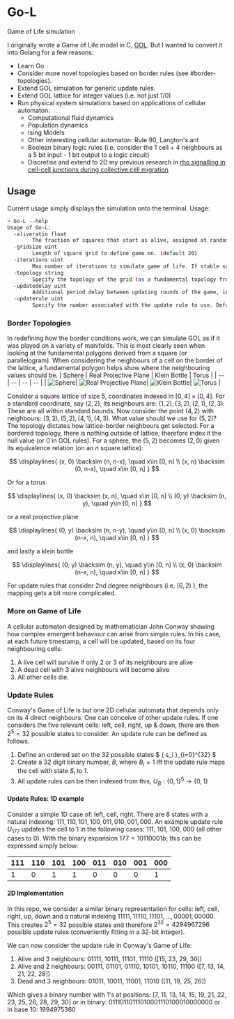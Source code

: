 # Go-L
Game of Life simulation 

I originally wrote a Game of Life model in C, [GOL](https://github.com/Jeadie/GOL/). But I wanted to convert it into Golang for a few reasons:
 - Learn Go
 - Consider more novel topologies based on border rules (see #border-topologies).
 - Extend GOL simulation for generic update rules.
 - Extend GOL lattice for integer values (i.e. not just 1/0)
 - Run physical system simulations based on applications of cellular automaton:
   - Computational fluid dynamics
   - Population dynamics
   - Ising Models
   - Other interesting cellular automaton: Rule 90, Langton's ant
   - Boolean binary logic rules (i.e. consider the 1 cell + 4 neighbours as a 5 bit input - 1 bit output to a logic circuit)
   - Discretise and extend to 2D my previous research in [rho signalling in cell-cell junctions during collective cell migration](https://github.com/Jeadie/UQ-Winter-Research-Project-2017)


## Usage
Current usage simply displays the simulation onto the terminal. Usage: 
```bash
> Go-L --help
Usage of Go-L:
  -aliveratio float
    	The fraction of squares that start as alive, assigned at random. Domain: [0.0, 1.0]. (default 0.8)
  -gridsize uint
    	Length of square grid to define game on. (default 20)
  -iterations uint
    	Max number of iterations to simulate game of life. If stable solution, will exit early. (default 100)
  -topology string
    	Specify the topology of the grid (as a fundamental topology from a parallelograms). Valid parameters: BORDERED, TORUS, KLEIN_BOTTLE, PROJECTIVE_PLANE, SPHERE. (default "BORDERED")
  -updatedelay uint
    	Additional period delay between updating rounds of the game, in milliseconds. Does not take into account processing time. (default 200)
  -updaterule uint
    	Specify the number associated with the update rule to use. Default to Conway's Game of Life. (default 1994975360)
```

### Border Topologies
In redefining how the border conditions work, we can simulate GOL as if it was played on a variety of manifolds. This is most clearly seen when looking at the fundamental polygons derived from a square (or parallelogram). When considering the neighbours of a cell on the border of the lattice, a fundamental polygon helps show where the neighbouring values should be.
| Sphere | Real Projective Plane | Klein Bottle | Torus | 
| -- | -- | -- | -- | 
| ![Sphere](https://upload.wikimedia.org/wikipedia/commons/thumb/c/c1/SphereAsSquare.svg/240px-SphereAsSquare.svg.png)| ![Real Projective Plane](https://upload.wikimedia.org/wikipedia/commons/thumb/9/9b/ProjectivePlaneAsSquare.svg/240px-ProjectivePlaneAsSquare.svg.png)| ![Klein Bottle](https://upload.wikimedia.org/wikipedia/commons/thumb/e/e6/KleinBottleAsSquare.svg/240px-KleinBottleAsSquare.svg.png)| ![Torus](https://upload.wikimedia.org/wikipedia/commons/thumb/f/f2/TorusAsSquare.svg/240px-TorusAsSquare.svg.png) |


Consider a square lattice of size 5, coordinates indexed in $[0,4] \times [0,4]$. For a standard coordinate, say $(2,2)$, its neighbours are: ${(1,2),(3,2),(2,1),(2,3)}$. These are all within standard bounds. Now consider the point $(4,2)$ with neighbours: ${(3,2),(5,2),(4,1),(4,3)}$. What value should we use for $(5,2)$? The topology dictates how lattice-border neighbours get selected. For a bordered topology, there is nothing outside of lattice, therefore index it the null value (or 0 in GOL rules). For a sphere, the $(5,2)$ becomes $(2,0)$ given its equivalence relation (on an $n$ square lattice): 

$$ 
\displaylines{
 (x, 0) \backsim (n, n-x), \quad x\in [0, n] \\
 (x, n) \backsim (0, n-x), \quad x\in [0, n]
 }
$$

Or for a torus

$$ 
\displaylines{
 (x, 0) \backsim (x, n), \quad x\in [0, n] \\
 (0, y) \backsim (n, y), \quad y\in [0, n]
}
$$

or a real projective plane

$$ 
\displaylines{
 (0, y) \backsim (n, n-y), \quad y\in [0, n] \\
 (x, 0) \backsim (n-x, n), \quad x\in [0, n]
}
$$

and lastly a klein bottle

$$ 
\displaylines{
 (0, y) \backsim (n, y), \quad y\in [0, n] \\
 (x, 0) \backsim (n-x, n), \quad x\in [0, n]
}
$$

For update rules that consider 2nd degree neighbours (i.e. $(6,2)$ ), the mapping gets a bit more complicated. 


### More on Game of Life
A cellular automaton designed by mathematician John Conway showing how complex emergent behaviour can arise from simple
rules. In his case, at each future timestamp, a cell will be updated, based on its four neighbouring cells: 
1. A live cell will survive if only 2 or 3 of its neighbours are alive
2. A dead cell with 3 alive neighbours will become alive
3. All other cells die. 

### Update Rules
Conway's Game of Life is but one 2D cellular automata that depends only on its 4 direct neighbours. One can conceive of
other update rules. If one considers the five relevant cells: left, cell, right, up & down, there are then $2^5=32$ possible states to consider. An update rule can be defined as follows.
1. Define an ordered set on the 32 possible states $ \{ s_i \}_{i=0}^{32} $ 
2. Create a 32 digit binary number, $B$, where $B_i = 1$ iff the update rule maps the cell with state $S_i$ to 1.
3. All update rules can be then indexed from this, $U_B : \{0,1\}^5 \to \{ 0, 1\}$

#### Update Rules: 1D example
Consider a simple 1D case of: left, cell, right. There are 8 states with a natural indexing: $111, 110, 101, 100, 011, 010, 001, 000$. An example update rule $U_{177}$ updates the cell to 1 in the following cases: 111, 101, 100, 000 (all other cases to 0). With the binary expansion $177 = 10110001b$, this can be expressed simply below: 

| 111 | 110 | 101 | 100 | 011 | 010 | 001 | 000 |
| --- | --- | --- | --- | --- | --- | --- | --- |
| 1 | 0 | 1 | 1 | 0 | 0 | 0 | 1 |

#### 2D Implementation
In this repo, we consider a similar binary representation for cells: left, cell, right, up, down and a natural indexing $11111, 11110, 11101, ..., 00001, 00000$. This creates $2^5=32$ possible states and therefore $2^{32} = 4294967296$ possible update rules (conveniently fitting in a 32-bit integer).

We can now consider the update rule in Conway's Game of Life:
1. Alive and 3 neighbours: 01111, 10111, 11101, 11110 ([15, 23, 29, 30])
2. Alive and 2 neighbours: 00111, 01101, 01110, 10101, 10110, 11100 ([7, 13, 14, 21, 22, 28])
3. Dead and 3 neighbours:  01011, 10011, 11001, 11010 ([11, 19, 25, 26])

Which gives a binary number with 1's at positions: [7, 11, 13, 14, 15, 19, 21, 22, 23, 25, 26, 28, 29, 30]
    or in binary:  01110110111010001110100010000000
    or in base 10: 1994975360



